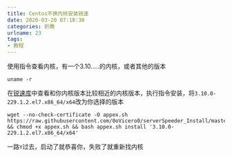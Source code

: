 ```yaml
---
title: Centos不换内核安装锐速
date: 2020-03-20 07:18:30
categories: 折腾
urlname: 23
tags:
- 教程
---
```

使用指令查看内核，有一个3.10.....的内核，或者其他的版本
```
uname -r
```
在[锐速库](https://github.com/0oVicero0/serverSpeeder_kernel/blob/master/serverSpeeder.txt)中查看和你内核版本比较相近的内核版本，执行指令安装，将`3.10.0-229.1.2.el7.x86_64/x64`改为你选择的版本
```
wget --no-check-certificate -O appex.sh https://raw.githubusercontent.com/0oVicero0/serverSpeeder_Install/master/appex.sh && chmod +x appex.sh && bash appex.sh install '3.10.0-229.1.2.el7.x86_64/x64'
```
一路`Y`过去，启动了就恭喜你，失败了就重新找内核